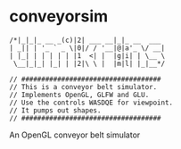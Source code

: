 conveyorsim
===========

	/*|_|_|_ __ _(c)|2| ___ __|_|_ __  ___ 
	| _|| | '_ ` _ \|0|/ / '__|@|a'_ \/ __|
	| |_| | | | | | |1  <| |  |g|i| | \__ \
	 \__|_|_| |_| | |2|\ \ |  |m|l| |_|__*/

	// ###################################
	// This is a conveyor belt simulator.
	// Implements OpenGL, GLFW and GLU.
	// Use the controls WASDQE for viewpoint.
	// It pumps out shapes.
	// ###################################
 
 An OpenGL conveyor belt simulator